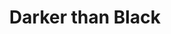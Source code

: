 --- 
title: "Darker than Black"
publishdate: "2019-2-23T16:48:46+02:00"
src: "https://365manga.net/manga/darker-than-black"
image: "https://data.365manga.net/images/thumbnails/30450-darker-than-black.jpg"
description: " A young girl's nightmare becomes the search for the truth, a search that leads her to the secret and extremely dangerous world of Contractors and the Hells Gate. Hei and Mao try to protect Kana from the Contractors who are trying to silence her forever, while Kana clings to the hope of finding her father and piecing her life together again. -- Bushido Angel Adventures NOTE:…"
---